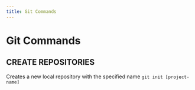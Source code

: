 ```yaml
---
title: Git Commands
---
```


# Git Commands

## CREATE REPOSITORIES
Creates a new local repository with the specified name
`git init [project-name]`
